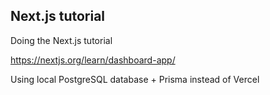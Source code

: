 ## Next.js tutorial

Doing the Next.js tutorial

https://nextjs.org/learn/dashboard-app/

Using local PostgreSQL database + Prisma instead of Vercel 